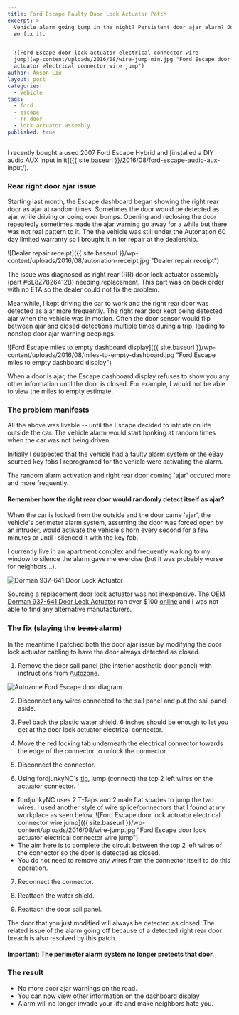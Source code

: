 ```yaml
---
title: Ford Escape Faulty Door Lock Actuator Patch
excerpt: >
  Vehicle alarm going bump in the night? Persistent door ajar alarm? Join me as
  we fix it.


  ![Ford Escape door lock actuator electrical connector wire
  jump](wp-content/uploads/2016/08/wire-jump-min.jpg "Ford Escape door lock
  actuator electrical connector wire jump")
author: Anson Liu
layout: post
categories:
  - Vehicle
tags:
  - ford
  - escape
  - rr door
  - lock actuator assembly
published: true
---
```


I recently bought a used 2007 Ford Escape Hybrid and [installed a DIY audio AUX input in it]({{ site.baseurl }}/2016/08/ford-escape-audio-aux-input/). 

### Rear right door ajar issue

Starting last month, the Escape dashboard began showing the right rear door as ajar at random times. Sometimes the door would be detected as ajar while driving or going over bumps. Opening and reclosing the door repeatedly sometimes made the ajar warning go away for a while but there was not real pattern to it. The the vehicle was still under the Autonation 60 day limited warranty so I brought it in for repair at the dealership. 

![Dealer repair receipt]({{ site.baseurl }}/wp-content/uploads/2016/08/autonation-receipt.jpg "Dealer repair receipt")

The issue was diagnosed as right rear (RR) door lock actuator assembly (part #6L8Z7826412B) needing replacement. This part was on back order with no ETA so the dealer could not fix the problem. 

Meanwhile, I kept driving the car to work and the right rear door was detected as ajar more frequently. The right rear door kept being detected ajar when the vehicle was in motion. Often the door sensor would flip between ajar and closed detections multiple times during a trip; leading to nonstop door ajar warning beepings. 

![Ford Escape miles to empty dashboard display]({{ site.baseurl }}/wp-content/uploads/2016/08/miles-to-empty-dashboard.jpg "Ford Escape miles to empty dashboard display")

When a door is ajar, the Escape dashboard display refuses to show you any other information until the door is closed. For example, I would not be able to view the miles to empty estimate.

### The problem manifests

All the above was livable -- until the Escape decided to intrude on life outside the car. The vehicle alarm would start honking at random times when the car was not being driven. 

Initially I suspected that the vehicle had a faulty alarm system or the eBay sourced key fobs I reprogramed for the vehicle were activating the alarm. 

The random alarm activation and right rear door coming 'ajar' occured more and more frequently.

#### Remember how the right rear door would randomly detect itself as ajar? 

When the car is locked from the outside and the door came 'ajar', the vehicle's perimeter alarm system, assuming the door was forced open by an intruder, would activate the vehicle's horn every second for a few minutes or until I silenced it with the key fob.

I currently live in an apartment complex and frequently walking to my window to silence the alarm gave me exercise (but it was probably worse for neighbors...). 

![Dorman 937-641 Door Lock Actuator](http://www.dormanproducts.com/images/product/medium/937-641-007.JPG "Dorman 937-641 Door Lock Actuator")

Sourcing a replacement door lock actuator was not inexpensive. The OEM [Dorman 937-641 Door Lock Actuator](http://www.dormanproducts.com/itemdetail.aspx?ProductID=66586&SEName=937-641) ran over $100 [online](https://www.google.com/search?q=Dorman+937-641+Door+Lock+Actuator&oq=Dorman+937-641+Door+Lock+Actuator&tbm=shop) and I was not able to find any alternative manufacturers.

### The fix (slaying the b̶e̶a̶s̶t̶ alarm)

In the meantime I patched both the door ajar issue by modifying the door lock actuator cabling to have the door always detected as closed. 

1. Remove the door sail panel (the interior aesthetic door panel) with instructions from [Autozone](http://www.autozone.com/repairinfo/repairguide/repairGuideContent.jsp?pageId=0996b43f8075bf0f). 

![Autozone Ford Escape door diagram](http://repairguide.autozone.com/znetrgs/repair_guide_content/en_us/images/0996b43f/80/20/2c/12/medium/0996b43f80202c12.gif)

2. Disconnect any wires connected to the sail panel and put the sail panel aside. 

3. Peel back the plastic water shield. 6 inches should be enough to let you get at the door lock actuator electrical connector. 

4. Move the red locking tab underneath the electrical connector towards the edge of the connector to unlock the connector. 

5. Disconnect the connector. 

6. Using fordjunkyNC's [tip](http://www.ford-trucks.com/forums/1188276-05-escape-anti-theft-alarm-going-off-2.html#post14439971), jump (connect) the top 2 left wires on the actuator connector. '
  * fordjunkyNC uses 2 T-Taps and 2 male flat spades to jump the two wires. I used another style of wire splice/connectors that I found at my workplace as seen below.
  ![Ford Escape door lock actuator electrical connector wire jump]({{ site.baseurl }}/wp-content/uploads/2016/08/wire-jump.jpg "Ford Escape door lock actuator electrical connector wire jump")
  * The aim here is to complete the circuit between the top 2 left wires of the connector so the door is detected as closed. 
  * You do not need to remove any wires from the connector itself to do this operation. 

7. Reconnect the connector.

8. Reattach the water shield.

9. Reattach the door sail panel. 

The door that you just modified will always be detected as closed. The related issue of the alarm going off because of a detected right rear door breach is also resolved by this patch.

#### Important: The perimeter alarm system no longer protects that door. 

### The result

- No more door ajar warnings on the road.
- You can now view other information on the dashboard display
- Alarm will no longer invade your life and make neighbors hate you.
